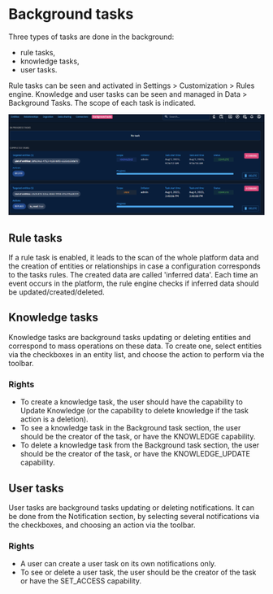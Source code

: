 # Background tasks

Three types of tasks are done in the background:

- rule tasks,
- knowledge tasks,
- user tasks.

Rule tasks can be seen and activated in Settings > Customization > Rules engine.
Knowledge and user tasks can be seen and managed in Data > Background Tasks. The scope of each task is indicated.

![Background_tasks](assets/background-tasks.png)

## Rule tasks

If a rule task is enabled, it leads to the scan of the whole platform data and the creation of entities or relationships in case a configuration corresponds to the tasks rules. The created data are called 'inferred data'. Each time an event occurs in the platform, the rule engine checks if inferred data should be updated/created/deleted.

## Knowledge tasks

Knowledge tasks are background tasks updating or deleting entities and correspond to mass operations on these data. To create one, select entities via the checkboxes in an entity list, and choose the action to perform via the toolbar.

### Rights

- To create a knowledge task, the user should have the capability to Update Knowledge (or the capability to delete knowledge if the task action is a deletion).
- To see a knowledge task in the Background task section, the user should be the creator of the task, or have the KNOWLEDGE capability.
- To delete a knowledge task from the Background task section, the user should be the creator of the task, or have the KNOWLEDGE_UPDATE capability.

## User tasks

User tasks are background tasks updating or deleting notifications. It can be done from the Notification section, by selecting several notifications via the checkboxes, and choosing an action via the toolbar.

### Rights

- A user can create a user task on its own notifications only.
- To see or delete a user task, the user should be the creator of the task or have the SET_ACCESS capability.